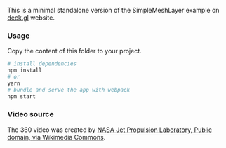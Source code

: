 This is a minimal standalone version of the SimpleMeshLayer example
on [deck.gl](http://deck.gl) website.

### Usage

Copy the content of this folder to your project. 

```bash
# install dependencies
npm install
# or
yarn
# bundle and serve the app with webpack
npm start
```

### Video source

The 360 video was created by [NASA Jet Propulsion Laboratory, Public domain, via Wikimedia Commons](https://commons.wikimedia.org/wiki/File:Earth_360_Video_The_Call_of_Science.webm).
